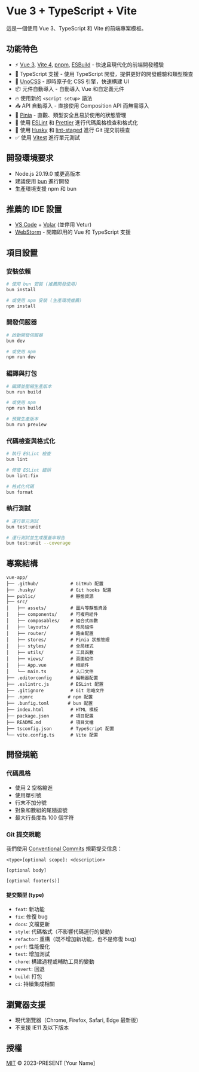 # Vue 3 + TypeScript + Vite

這是一個使用 Vue 3、TypeScript 和 Vite 的前端專案模板。

## 功能特色

- ⚡️ [Vue 3](https://vuejs.org/), [Vite 4](https://vitejs.dev/), [pnpm](https://pnpm.io/), [ESBuild](https://esbuild.github.io/) - 快速且現代化的前端開發體驗
- 🦾 TypeScript 支援 - 使用 TypeScript 開發，提供更好的開發體驗和類型檢查
- 🎨 [UnoCSS](https://unocss.dev/) - 即時原子化 CSS 引擎，快速構建 UI
- 📦 元件自動導入 - 自動導入 Vue 和自定義元件
- 🔥 使用新的 `<script setup>` 語法
- 📥 API 自動導入 - 直接使用 Composition API 而無需導入
- 🍍 [Pinia](https://pinia.vuejs.org/) - 直觀、類型安全且易於使用的狀態管理
- 🎯 使用 [ESLint](https://eslint.org/) 和 [Prettier](https://prettier.io/) 進行代碼風格檢查和格式化
- 🐺 使用 [Husky](https://typicode.github.io/husky/) 和 [lint-staged](https://github.com/okonet/lint-staged) 進行 Git 提交前檢查
- ✅ 使用 [Vitest](https://vitest.dev/) 進行單元測試

## 開發環境要求

- Node.js 20.19.0 或更高版本
- 建議使用 [bun](https://bun.sh/) 進行開發
- 生產環境支援 npm 和 bun

## 推薦的 IDE 設置

- [VS Code](https://code.visualstudio.com/) + [Volar](https://marketplace.visualstudio.com/items?itemName=Vue.volar) (並停用 Vetur)
- [WebStorm](https://www.jetbrains.com/webstorm/) - 開箱即用的 Vue 和 TypeScript 支援

## 項目設置

### 安裝依賴

```bash
# 使用 bun 安裝 (推薦開發使用)
bun install

# 或使用 npm 安裝 (生產環境推薦)
npm install
```

### 開發伺服器

```bash
# 啟動開發伺服器
bun dev

# 或使用 npm
npm run dev
```

### 編譯與打包

```bash
# 編譯並壓縮生產版本
bun run build

# 或使用 npm
npm run build

# 預覽生產版本
bun run preview
```

### 代碼檢查與格式化

```bash
# 執行 ESLint 檢查
bun lint

# 修復 ESLint 錯誤
bun lint:fix

# 格式化代碼
bun format
```

### 執行測試

```bash
# 運行單元測試
bun test:unit

# 運行測試並生成覆蓋率報告
bun test:unit --coverage
```

## 專案結構

```
vue-app/
├── .github/            # GitHub 配置
├── .husky/             # Git hooks 配置
├── public/             # 靜態資源
├── src/
│   ├── assets/         # 圖片等靜態資源
│   ├── components/     # 可複用組件
│   ├── composables/    # 組合式函數
│   ├── layouts/        # 佈局組件
│   ├── router/         # 路由配置
│   ├── stores/         # Pinia 狀態管理
│   ├── styles/         # 全局樣式
│   ├── utils/          # 工具函數
│   ├── views/          # 頁面組件
│   ├── App.vue         # 根組件
│   └── main.ts         # 入口文件
├── .editorconfig       # 編輯器配置
├── .eslintrc.js        # ESLint 配置
├── .gitignore          # Git 忽略文件
├── .npmrc             # npm 配置
├── .bunfig.toml       # bun 配置
├── index.html          # HTML 模板
├── package.json        # 項目配置
├── README.md           # 項目文檔
├── tsconfig.json       # TypeScript 配置
└── vite.config.ts      # Vite 配置
```

## 開發規範

### 代碼風格

- 使用 2 空格縮進
- 使用單引號
- 行末不加分號
- 對象和數組的尾隨逗號
- 最大行長度為 100 個字符

### Git 提交規範

我們使用 [Conventional Commits](https://www.conventionalcommits.org/) 規範提交信息：

```
<type>[optional scope]: <description>

[optional body]

[optional footer(s)]
```

#### 提交類型 (type)

- `feat`: 新功能
- `fix`: 修復 bug
- `docs`: 文檔更新
- `style`: 代碼格式（不影響代碼運行的變動）
- `refactor`: 重構（既不增加新功能，也不是修復 bug）
- `perf`: 性能優化
- `test`: 增加測試
- `chore`: 構建過程或輔助工具的變動
- `revert`: 回退
- `build`: 打包
- `ci`: 持續集成相關

## 瀏覽器支援

- 現代瀏覽器（Chrome, Firefox, Safari, Edge 最新版）
- 不支援 IE11 及以下版本

## 授權

[MIT](LICENSE) © 2023-PRESENT [Your Name]
